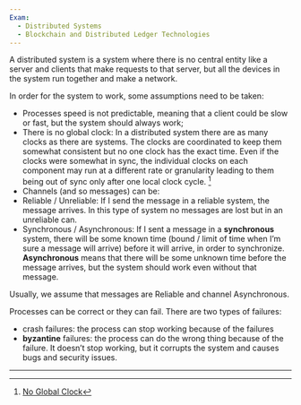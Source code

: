 ```yaml
---
Exam:
  - Distributed Systems
  - Blockchain and Distributed Ledger Technologies
---
```

A distributed system is a system where there is no central entity like a server and clients that make requests to that server, but all the devices in the system run together and make a network.

In order for the system to work, some assumptions need to be taken:
- Processes speed is not predictable, meaning that a client could be slow or fast, but the system should always work;
- There is no global clock: In a distributed system there are as many clocks as there are systems. The clocks are coordinated to keep them somewhat consistent but no one clock has the exact time. Even if the clocks were somewhat in sync, the individual clocks on each component may run at a different rate or granularity leading to them being out of sync only after one local clock cycle. [^1]
- Channels (and so messages) can be:
- Reliable / Unreliable: If I send the message in a reliable system, the message arrives. In this type of system no messages are lost but in an unreliable can.
- Synchronous / Asynchronous: If I sent a message in a **synchronous** system, there will be some known time (bound / limit of time when I’m sure a message will arrive) before it will arrive, in order to synchronize. 
**Asynchronous** means that there will be some unknown time before the message arrives, but the system should work even without that message.

Usually, we assume that messages are Reliable and channel Asynchronous.

Processes can be correct or they can fail. There are two types of failures:

- crash failures: the process can stop working because of the failures
- **byzantine** failures: the process can do the wrong thing because of the failure. It doesn’t stop working, but it corrupts the system and causes bugs and security issues.
---
[^1]: [No Global Clock](http://infolab.stanford.edu/~burback/dadl/node91.html)